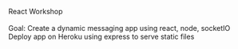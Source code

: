 React Workshop </br>
</br>
Goal: Create a dynamic messaging app using react, node, socketIO</br>
Deploy app on Heroku using express to serve static files 
